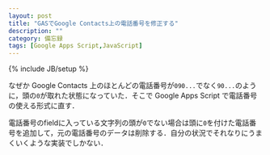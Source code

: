 ```yaml
---
layout: post
title: "GASでGoogle Contacts上の電話番号を修正する"
description: ""
category: 備忘録
tags: [Google Apps Script,JavaScript]
---
```

{% include JB/setup %}

なぜか Google Contacts 上のほとんどの電話番号が`090...`でなく`90...`のように，頭の`0`が取れた状態になっていた．そこで Google Apps Script で電話番号の使える形式に直す．

電話番号のfieldに入っている文字列の頭が`0`でない場合は頭に`0`を付けた電話番号を追加して，元の電話番号のデータは削除する．自分の状況でそれなりにうまくいくような実装でしかない．

<script src="https://gist.github.com/tosh1ki/6c4a1c8b64c11dd7450a.js"></script>
